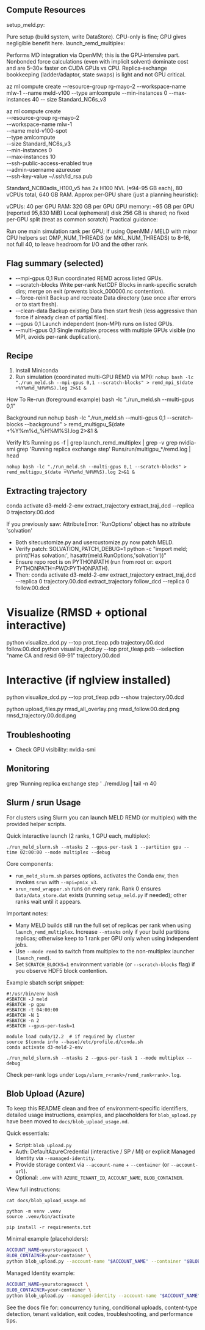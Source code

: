 ## Compute Resources

setup_meld.py:

Pure setup (build system, write DataStore). CPU-only is fine; GPU gives negligible benefit here.
launch_remd_multiplex:

Performs MD integration via OpenMM; this is the GPU‑intensive part.
Nonbonded force calculations (even with implicit solvent) dominate cost and are 5–30× faster on CUDA GPUs vs CPU.
Replica‑exchange bookkeeping (ladder/adaptor, state swaps) is light and not GPU critical.



az ml compute create  --resource-group rg-mayo-2 --workspace-name mlw-1  --name meld-v100   --type amlcompute   --min-instances 0   --max-instances 40   --
size Standard_NC6s_v3



az ml compute create \
  --resource-group rg-mayo-2 \
  --workspace-name mlw-1 \
  --name meld-v100-spot \
  --type amlcompute \
  --size Standard_NC6s_v3 \
  --min-instances 0 \
  --max-instances 10 \
  --ssh-public-access-enabled true \
  --admin-username azureuser \
  --ssh-key-value ~/.ssh/id_rsa.pub



Standard_NC80adis_H100_v5 has 2x H100 NVL (≈94–95 GB each), 80 vCPUs total, 640 GB RAM.
Approx per‑GPU share (just a planning heuristic):

vCPUs: 40 per GPU
RAM: 320 GB per GPU
GPU memory: ~95 GB per GPU (reported 95,830 MiB)
Local (ephemeral) disk 256 GB is shared; no fixed per‑GPU split (treat as common scratch)
Practical guidance:

Run one main simulation rank per GPU; if using OpenMM / MELD with minor CPU helpers set OMP_NUM_THREADS (or MKL_NUM_THREADS) to 8–16, not full 40, to leave headroom for I/O and the other rank.

## Flag summary (selected)
- --mpi-gpus 0,1          Run coordinated REMD across listed GPUs.
- --scratch-blocks        Write per-rank NetCDF Blocks in rank-specific scratch dirs; merge on exit (prevents block_000000.nc contention).
- --force-reinit          Backup and recreate Data directory (use once after errors or to start fresh).
- --clean-data            Backup existing Data then start fresh (less aggressive than force if already clean of partial files).
- --gpus 0,1              Launch independent (non-MPI) runs on listed GPUs.
- --multi-gpus 0,1        Single multiplex process with multiple GPUs visible (no MPI, avoids per-rank duplication).


## Recipe
1. Install Miniconda
2. Run simulation (coordinated multi-GPU REMD via MPI):
   ```nohup bash -lc "./run_meld.sh --mpi-gpus 0,1 --scratch-blocks" > remd_mpi_$(date +%Y%m%d_%H%M%S).log 2>&1 &```

How To Re-run (foreground example)
bash -lc "./run_meld.sh --multi-gpus 0,1"

Background run
nohup bash -lc "./run_meld.sh --multi-gpus 0,1 --scratch-blocks --background" > remd_multigpu_$(date +%Y%m%d_%H%M%S).log 2>&1 &

Verify It’s Running
ps -f | grep launch_remd_multiplex | grep -v grep
nvidia-smi
grep 'Running replica exchange step' Runs/run/multigpu_*/remd.log | head

   ```nohup bash -lc "./run_meld.sh --multi-gpus 0,1 --scratch-blocks" > remd_multigpu_$(date +%Y%m%d_%H%M%S).log 2>&1 &```

## Extracting trajectory
 conda activate d3-meld-2-env
extract_trajectory extract_traj_dcd --replica 0 trajectory.00.dcd

If you previously saw: AttributeError: 'RunOptions' object has no attribute 'solvation'
- Both sitecustomize.py and usercustomize.py now patch MELD.
- Verify patch:
  SOLVATION_PATCH_DEBUG=1 python -c "import meld; print('Has solvation:', hasattr(meld.RunOptions,'solvation'))"
- Ensure repo root is on PYTHONPATH (run from root or: export PYTHONPATH=$PWD:$PYTHONPATH).
- Then:
  conda activate d3-meld-2-env
  extract_trajectory extract_traj_dcd --replica 0 trajectory.00.dcd
  extract_trajectory follow_dcd --replica 0 follow.00.dcd
# Visualize (RMSD + optional interactive)
python visualize_dcd.py --top prot_tleap.pdb trajectory.00.dcd follow.00.dcd
python visualize_dcd.py --top prot_tleap.pdb --selection "name CA and resid 69-91" trajectory.00.dcd
# Interactive (if nglview installed)
python visualize_dcd.py --top prot_tleap.pdb --show trajectory.00.dcd

python upload_files.py
rmsd_all_overlay.png  rmsd_follow.00.dcd.png  rmsd_trajectory.00.dcd.png

## Troubleshooting
- Check GPU visibility:
  nvidia-smi

## Monitoring

grep 'Running replica exchange step ' ./remd.log | tail -n 40

## Slurm / srun Usage

For clusters using Slurm you can launch MELD REMD (or multiplex) with the provided helper scripts.

Quick interactive launch (2 ranks, 1 GPU each, multiplex):
```
./run_meld_slurm.sh --ntasks 2 --gpus-per-task 1 --partition gpu --time 02:00:00 --mode multiplex --debug
```

Core components:
- `run_meld_slurm.sh` parses options, activates the Conda env, then invokes `srun` with `--mpi=pmix_v3`.
- `srun_remd_wrapper.sh` runs on every rank. Rank 0 ensures `Data/data_store.dat` exists (running `setup_meld.py` if needed); other ranks wait until it appears.

Important notes:
- Many MELD builds still run the full set of replicas per rank when using `launch_remd_multiplex`. Increase `--ntasks` only if your build partitions replicas; otherwise keep to 1 rank per GPU only when using independent jobs.
- Use `--mode remd` to switch from multiplex to the non-multiplex launcher (`launch_remd`).
- Set `SCRATCH_BLOCKS=1` environment variable (or `--scratch-blocks` flag) if you observe HDF5 block contention.

Example sbatch script snippet:
```
#!/usr/bin/env bash
#SBATCH -J meld
#SBATCH -p gpu
#SBATCH -t 04:00:00
#SBATCH -N 1
#SBATCH -n 2
#SBATCH --gpus-per-task=1

module load cuda/12.2  # if required by cluster
source $(conda info --base)/etc/profile.d/conda.sh
conda activate d3-meld-2-env

./run_meld_slurm.sh --ntasks 2 --gpus-per-task 1 --mode multiplex --debug
```

Check per-rank logs under `Logs/slurm_r<rank>/remd_rank<rank>.log`.

## Blob Upload (Azure)

To keep this README clean and free of environment‑specific identifiers, detailed usage instructions, examples, and placeholders for `blob_upload.py` have been moved to `docs/blob_upload_usage.md`.

Quick essentials:
- Script: `blob_upload.py`
- Auth: DefaultAzureCredential (interactive / SP / MI) or explicit Managed Identity via `--managed-identity`.
- Provide storage context via `--account-name` + `--container` (or `--account-url`).
- Optional: `.env` with `AZURE_TENANT_ID`, `ACCOUNT_NAME`, `BLOB_CONTAINER`.

View full instructions:

```
cat docs/blob_upload_usage.md
```

```shell
python -m venv .venv 
source .venv/bin/activate
```

```shell
pip install -r requirements.txt
```

Minimal example (placeholders):
```bash
ACCOUNT_NAME=yourstorageacct \
BLOB_CONTAINER=your-container \
python blob_upload.py --account-name "$ACCOUNT_NAME" --container "$BLOB_CONTAINER" --path path/to/file.dat
```


Managed Identity example:
```bash
ACCOUNT_NAME=yourstorageacct \
BLOB_CONTAINER=your-container \
python blob_upload.py --managed-identity --account-name "$ACCOUNT_NAME" --container "$BLOB_CONTAINER" --path output_dir
```

See the docs file for: concurrency tuning, conditional uploads, content-type detection, tenant validation, exit codes, troubleshooting, and performance tips.


